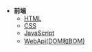 * **前端**
  -  [HTML](HTML/)
  - [CSS](CSS/)
  - [JavaScript](JavaScript/)
  - [WebApi(DOM和BOM)](WebApi/)

